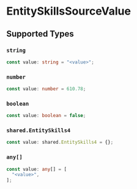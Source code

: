 # EntitySkillsSourceValue


## Supported Types

### `string`

```typescript
const value: string = "<value>";
```

### `number`

```typescript
const value: number = 610.78;
```

### `boolean`

```typescript
const value: boolean = false;
```

### `shared.EntitySkills4`

```typescript
const value: shared.EntitySkills4 = {};
```

### `any[]`

```typescript
const value: any[] = [
  "<value>",
];
```

